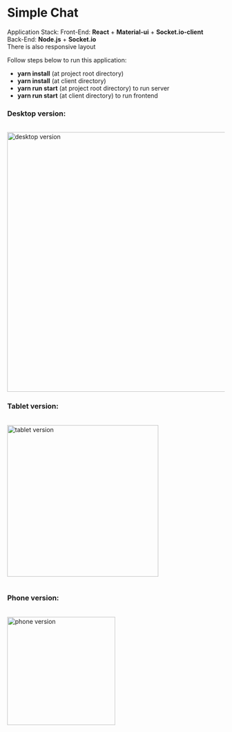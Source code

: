 <h1>Simple Chat</h1>

Application Stack:
Front-End: <b>React</b> + <b>Material-ui</b> + <b>Socket.io-client</b></br>
Back-End: <b>Node.js</b> + <b>Socket.io</b></br>
There is also responsive layout

Follow steps below to run this application:
<ul>
  <li><b>yarn install</b> (at project root directory)</li>
  <li><b>yarn install</b> (at client directory)</li>
  <li><b>yarn run start</b> (at project root directory) to run server</li>
  <li><b>yarn run start</b> (at client directory) to run frontend</li>
</ul>

<h3>Desktop version:</h3></br>
<img src="https://dl.dropboxusercontent.com/s/4zrrsxynrmzrs3p/desktop_chat.png?dl=0" width="600" alt="desktop version" />

<h3>Tablet version:</h3></br>
<img src="https://dl.dropboxusercontent.com/s/apspe5rle88jwqk/tablet_chat.png?dl=0" width="350" alt="tablet version" /></br></br>

<h3>Phone version:</h3></br>
<img src="https://dl.dropboxusercontent.com/s/vqdbacfechux7m9/phone_chat.png?dl=0" width="250" alt="phone version" />

